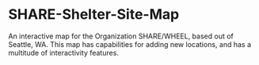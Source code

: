 # SHARE-Shelter-Site-Map
An interactive map for the Organization SHARE/WHEEL, based out of Seattle, WA. This map has capabilities for adding new locations, and has a multitude of interactivity features.
